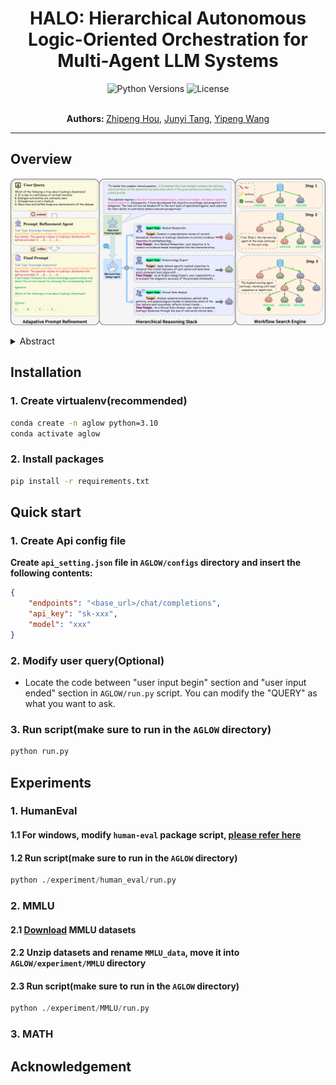 <h1 align="center">
    HALO: Hierarchical Autonomous Logic-Oriented Orchestration for Multi-Agent LLM Systems
</h1>
<div align="center">
  <img src="https://img.shields.io/badge/Python-3.10%2B-blue.svg" alt="Python Versions">
  <img src="https://img.shields.io/badge/License-MIT-red.svg" alt="License">
</div>
<p align="center">
  <br>
  <b>Authors: </b>
  <a href="https://www.semanticscholar.org/author/Zhipeng-Hou/2307312578">Zhipeng Hou</a>,
  <a href="https://github.com/Haaareally">Junyi Tang</a>,
  <a href="https://github.com/Xwwww-yp">Yipeng Wang</a>
</p>

---

## Overview

![HALO functions as a three-stage paradigm](./assets/overview.png)

<details><summary>Abstract</summary>
    Recent advancements in Multi-Agent Systems (MAS) powered by Large Language Models (LLMs) have demonstrated tremendous potential in diverse task scenarios. Nonetheless, existing agentic systems typically rely on predefined agent-role design spaces and static communication structures, limiting their adaptability as well as flexibility in complex interaction environments and leading to subpar performance on highly specialized and expert-level tasks. To address these issues, we introduce HALO, a multi-agent collaboration framework based on a hierarchical reasoning architecture. Specifically, we incorporate a high-level planning agent for task decomposition, mid-level role-design agents for subtask-specific agent instantiation, and low-level inference agents for subtask execution. Particularly, subtask execution is reformulated as a structured workflow search problem, where Monte Carlo Tree Search (MCTS) systematically explores the agentic action space to construct optimal reasoning trajectories. Additionally, as the majority of users lack expertise in prompt engineering, we leverage an Adaptive Prompt Refinement module to transform raw queries into task-specific prompts. Empirical evaluations on Code Generation (HumanEval), General Reasoning (MMLU), and Arithmetic Reasoning (MATH) benchmark datasets highlight the effectiveness of HALO, yielding a 14.4% average improvement over state-of-the-art baselines. Notably, HALO achieves up to 13.3% performance gain on the Moral Scenarios subject in the MMLU benchmark and up to 19.6% performance gain on the Algebra subarea in the MATH benchmark, indicating its advanced proficiency in tackling highly specialized and expert-level tasks.
</details>

## Installation

### 1. Create virtualenv(recommended)

```bash
conda create -n aglow python=3.10
conda activate aglow
```

### 2. Install packages

```bash
pip install -r requirements.txt
```

## Quick start

### 1. Create Api config file

**Create `api_setting.json` file in `AGLOW/configs` directory and insert the following contents:**

```json
{
    "endpoints": "<base_url>/chat/completions",
    "api_key": "sk-xxx",
    "model": "xxx"
}
```

### 2. Modify user query(Optional)

- Locate the code between "user input begin" section and "user input ended" section in `AGLOW/run.py` script. You can modify the "QUERY" as what you want to ask.

### 3. Run script(make sure to run in the `AGLOW` directory)

```bash
python run.py
```

## Experiments

### 1. HumanEval

#### 1.1 For windows, modify `human-eval` package script, [please refer here](https://github.com/openai/human-eval/issues/45#issuecomment-2194144978)

#### 1.2 Run script(make sure to run in the `AGLOW` directory)

```python
python ./experiment/human_eval/run.py
```

### 2. MMLU

#### 2.1 [**Download**](https://people.eecs.berkeley.edu/~hendrycks/data.tar) MMLU datasets

#### 2.2 Unzip datasets and rename `MMLU_data`, move it into `AGLOW/experiment/MMLU` directory

#### 2.3 Run script(make sure to run in the `AGLOW` directory)

```python
python ./experiment/MMLU/run.py
```

### 3. MATH

## Acknowledgement
